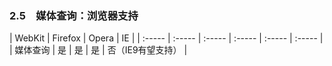 ### 2.5　媒体查询：浏览器支持

| WebKit | Firefox | Opera | IE |
| :-----  | :-----  | :-----  | :-----  | :-----  | :-----  |
| 媒体查询 | 是 | 是 | 是 | 否（IE9有望支持） |



